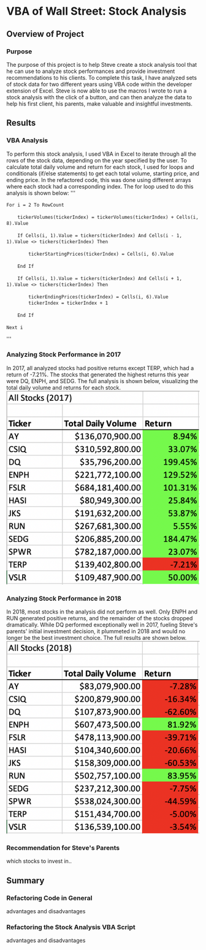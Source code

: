 # VBA of Wall Street: Stock Analysis

## Overview of Project

### Purpose
The purpose of this project is to help Steve create a stock analysis tool that he can use to analyze stock performances and provide investment recommendations to his clients. To complete this task, I have analyzed sets of stock data for two different years using VBA code within the developer extension of Excel. Steve is now able to use the macros I wrote to run a stock analysis with the click of a button, and can then analyze the data to help his first client, his parents, make valuable and insightful investments.

## Results

### VBA Analysis
To perform this stock analysis, I used VBA in Excel to iterate through all the rows of the stock data, depending on the year specified by the user. To calculate total daily volume and return for each stock, I used for loops and conditionals (if/else statements) to get each total volume, starting price, and ending price. In the refactored code, this was done using different arrays where each stock had a corresponding index. The for loop used to do this analysis is shown below:
'''  
    
    For i = 2 To RowCount

        tickerVolumes(tickerIndex) = tickerVolumes(tickerIndex) + Cells(i, 8).Value
        
        If Cells(i, 1).Value = tickers(tickerIndex) And Cells(i - 1, 1).Value <> tickers(tickerIndex) Then
        
            tickerStartingPrices(tickerIndex) = Cells(i, 6).Value

        End If
       
        If Cells(i, 1).Value = tickers(tickerIndex) And Cells(i + 1, 1).Value <> tickers(tickerIndex) Then
        
            tickerEndingPrices(tickerIndex) = Cells(i, 6).Value
            tickerIndex = tickerIndex + 1

        End If
    
    Next i
'''


### Analyzing Stock Performance in 2017
In 2017, all analyzed stocks had positive returns except TERP, which had a return of -7.21%. The stocks that generated the highest returns this year were DQ, ENPH, and SEDG. The full analysis is shown below, visualizing the total daily volume and returns for each stock. 
![2017 Stock Analysis](2017_Stocks.png)

### Analyzing Stock Performance in 2018
In 2018, most stocks in the analysis did not perform as well. Only ENPH and RUN generated positive returns, and the remainder of the stocks dropped dramatically. While DQ performed exceptionally well in 2017, fueling Steve's parents' initial investment decision, it plummeted in 2018 and would no longer be the best investment choice. The full results are shown below.
![2018 Stock Analysis](2018_Stocks.png)

### Recommendation for Steve's Parents
which stocks to invest in..

## Summary

### Refactoring Code in General
advantages and disadvantages 

### Refactoring the Stock Analysis VBA Script
advantages and disadvantages
